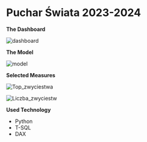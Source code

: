 # Puchar Świata 2023-2024

**The Dashboard**

![dashboard](https://github.com/user-attachments/assets/eaf939f6-3f04-4114-8ba3-f760a4ffec34)


**The Model**

![model](https://github.com/user-attachments/assets/43feb8d2-b24a-475b-96ec-a2f0c4bc47e9)


**Selected Measures**

![Top_zwyciestwa](https://github.com/user-attachments/assets/8b1b03ab-7fa3-4a0b-820e-603b0dfcc2f9)

![Liczba_zwyciestw](https://github.com/user-attachments/assets/661c0fe3-b94e-4fb7-9459-c7755816b607)


**Used Technology**
* Python
* T-SQL
* DAX
